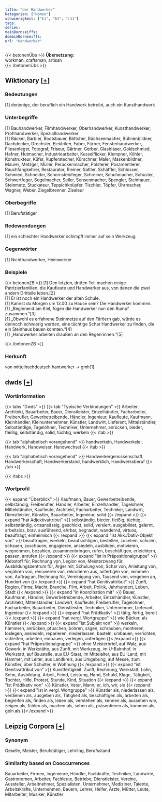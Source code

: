 ```yaml
---
title: "der Handwerker"
kategorien: ["Nomen"]
schwierigkeit: ["k1", "h4", "r11"]
tags:
series:
mainDornseiffs:
domainDornseiffs:
url: "Handwerker"
---
```


{{< betonenÜbs >}}
**Übersetzung:**  
workman, craftsman, artisan  
{{< /betonenÜbs >}}

## Wiktionary [[+](https://de.wiktionary.org/wiki/Handwerker)]

### Bedeutungen
[1] derjenige, der beruflich ein Handwerk betreibt, auch ein Kunsthandwerk  

### Unterbegriffe
[1] Bauhandwerker, Filmhandwerker, Oberhandwerker, Kunsthandwerker, Profihandwerker, Spezialhandwerker  
[1] Bäcker, Barbier, Bootsbauer, Böttcher, Büchsenmacher, Bühnenbildner, Dachdecker, Drechsler, Elektriker, Faber, Färber, Fensterhandwerker, Fliesenleger, Fotograf, Friseur, Gärtner, Gerber, Glasbläser, Goldschmied, Hafner, Hutmacher, Industriearbeiter, Kesselflicker, Klempner, Köhler, Konstrukteur, Küfer, Kupferstecher, Kürschner, Maler, Maskenbildner, Maurer, Metzger, Müller, Perückenmacher, Polsterer, Posamentierer, Rauchfangkehrer, Restaurator, Riemer, Sattler, Schäffler, Schlosser, Schmied, Schneider, Schornsteinfeger, Schreiner, Schuhmacher, Schuster, Schwertfeger, Segelmacher, Seiler, Sensenmacher, Spengler, Steinhauer, Steinmetz, Stuckateur, Teppichknüpfer, Tischler, Töpfer, Uhrmacher, Wagner, Weber, Ziegelbrenner, Ziseleur  

### Oberbegriffe
[1] Berufstätiger  

### Redewendungen
[1] ein schlechter Handwerker schimpft immer auf sein Werkzeug  

### Gegenwörter
[1] Nichthandwerker, Heimwerker  

### Beispiele
{{< betonenZB >}}
[1] Den letzten, dritten Teil machen einige Patrizierfamilien, die Kaufleute und Handwerker aus, von denen die zwei andern Dritteile leben.[2]  
[1] Er ist noch ein Handwerker der alten Schule.  
[1] Kannst du Morgen um 13.00 zu Hause sein? Die Handwerker kommen.  
[1] „Beginnend am Kiel, fügen die Handwerker nun den Rumpf zusammen.“[3]  
[1] „Obwohl es erfahrene Steinmetze auf den Färöern gab, würde es dennoch schwierig werden, eine tüchtige Schar Handwerker zu finden, die ein Steinhaus bauen konnten.“[4]  
[1] „Handwerker arbeiten draußen an den Regenrinnen.“[5]  

{{< /betonenZB >}}
### Herkunft
von mittelhochdeutsch hantwerker → gmh[1]  



## dwds [[+](https://www.dwds.de/wb/Handwerker)]

### Wortinformation
{{< tabs "Dwds" >}}
{{< tab "Typische Verbindungen" >}}
Arbeiter, Architekt, Bauarbeiter, Bauer, Dienstleister, Einzelhändler, Facharbeiter, Freiberufler, Gewerbetreibende, Händler, Ingenieur, Kaufleute, Kaufmann, Kleinhändler, Kleinunternehmer, Künstler, Landwirt, Lieferant, Mittelständler, Selbständige, Tagelöhner, Techniker, Unternehmer, anrücken, bieder, fleißig, selbständig, solid, tüchtig, werkeln
{{< /tab >}}

{{< tab "alphabetisch vorangehend" >}}
handwerkeln, Handwerkelei, Handwerk, Handweiser, Handwechsel
{{< /tab >}}

{{< tab "alphabetisch vorangehend" >}}
Handwerkergenossenschaft, Handwerkerschaft, Handwerkerstand, handwerklich, Handwerksberuf
{{< /tab >}}

{{< /tabs >}}

### Wortprofil
{{< expand "Überblick" >}} Kaufmann, Bauer, Gewerbetreibende, selbständig, Freiberufler, Händler, Arbeiter, Einzelhändler, Tagelöhner, Mittelständler, Kaufleute, Architekt, Facharbeiter, Techniker, Landwirt, Dienstleister, Künstler, Bauarbeiter, Ingenieur, solid {{< /expand >}}
{{< expand "hat Adjektivattribut" >}} selbständig, bieder, fleißig, tüchtig, selbstständig, ortsansässig, geschickt, solid, versiert, ausgebildet, gelernt, arbeitslos, brav, ausführend, ehrbar, begnadet, wandernd, virtuos, beauftragt, einheimisch {{< /expand >}}
{{< expand "ist Akk./Dativ-Objekt von" >}} beauftragen, werkeln, beaufsichtigen, bestellen, zusehen, schulen, schauen, zuschauen, engagieren, ansiedeln, ausbilden, motivieren, wegnehmen, bezahlen, zusammenbringen, rufen, beschäftigen, erleichtern, passen, anrufen {{< /expand >}}
{{< expand "ist in Präpositionalgruppe" >}} Klebstoff für, Rechnung von, Legion von, Meisterzwang für, Ausbildungszentrum für, Ärger mit, Schulung von, Schar von, Anleitung von, verjähren von, renovieren von, rekrutieren aus, anfertigen von, wimmeln von, Auftrag an, Rechnung für, Vereinigung von, Tausend von, vergeben an, Hundert von {{< /expand >}}
{{< expand "hat Genitivattribut" >}} Zunft, Region, Firma, Macht, Branche, Film, Arbeit, Politik, Jahrhundert, Leben, Stadt {{< /expand >}}
{{< expand "in Koordination mit" >}} Bauer, Kaufmann, Händler, Gewerbetreibende, Arbeiter, Einzelhändler, Künstler, Architekt, Mittelständler, Landwirt, Kaufleute, Freiberufler, Tagelöhner, Facharbeiter, Bauarbeiter, Dienstleister, Techniker, Unternehmer, Lieferant, Ingenieur {{< /expand >}}
{{< expand "hat Prädikativ" >}} tätig, fertig, bereit {{< /expand >}}
{{< expand "hat vergl. Wortgruppe" >}} wie Bäcker, als Künstler {{< /expand >}}
{{< expand "ist Subjekt von" >}} werkeln, hämmern, anrücken, pfuschen, bohren, sägen, schrauben, montieren, loslegen, ansiedeln, reparieren, niederlassen, basteln, umbauen, verrichten, schleifen, arbeiten, einbauen, verlegen, anfertigen {{< /expand >}}
{{< expand "hat Präpositionalgruppe" >}} ohne Meisterbrief, auf Walz, aus Gewerk, in Werkstätte, aus Zunft, mit Werkzeug, im U-Bahnhof, in Werkstatt, auf Baustelle, aus EU-Staat, im Mittelalter, aus EU-Land, mit Hammer, mit Leiter, aus Landkreis, aus Umgebung, auf Messe, zum Künstler, über Schulter, in Wohnung {{< /expand >}}
{{< expand "ist Genitivattribut von" >}} Kunstfertigkeit, Zunft, Rechnung, Werkstatt, Lohn, Sohn, Ausbildung, Arbeit, Feind, Leistung, Hand, Schuld, Klage, Tätigkeit, Tochter, Hilfe, Protest, Stunde, Kind, Situation {{< /expand >}}
{{< expand "ist Prädikativ von" >}} Künstler, Vater, Mann, er, ich, wir, sie {{< /expand >}}
{{< expand "ist in vergl. Wortgruppe" >}} Künstler als, niederlassen als, verdienen als, ausgeben als, Tätigkeit als, beschäftigen als, arbeiten als, begreifen als, finden als, leben als, verstehen als, kennen als, aussehen wie, zeigen als, fühlen als, machen als, sehen als, präsentieren als, kommen als, geln als {{< /expand >}}

## Leipzig Corpora [[+](https://corpora.uni-leipzig.de/en/res?word=Handwerker&corpusId=deu_newscrawl-public_2018)]


### Synonym
Geselle, Meister, Berufstätiger, Lehrling, Berufsstand


### Similarity based on Cooccurrences
Bauarbeiter, Firmen, Ingenieure, Händler, Fachkräfte, Techniker, Landwirte, Gastronomen, Arbeiter, Fachleute, Betriebe, Dienstleister, Vereine, Aussteller, Arbeitnehmer, Spezialisten, Unternehmer, Mediziner, Talente, Arbeitskräfte, Unternehmen, Bauern, Lehrer, Helfer, Ärzte, Mütter, Leute, Mitarbeiter, Musiker, Künstler

